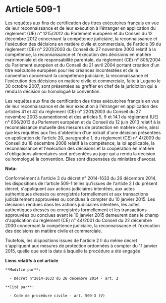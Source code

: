 # Article 509-1

Les requêtes aux fins de certification des titres exécutoires français en vue de leur reconnaissance et de leur exécution à
l'étranger en application du règlement (UE) n° 1215/2012 du Parlement européen et du Conseil du 12 décembre 2012 concernant
la compétence judiciaire, la reconnaissance et l'exécution des décisions en matière civile et commerciale, de l'article 39 du
règlement (CE) n° 2201/2003 du Conseil du 27 novembre 2003 relatif à la compétence, la reconnaissance et l'exécution des
décisions en matière matrimoniale et de responsabilité parentale, du règlement (CE) n° 805/2004 du Parlement européen et du
Conseil du 21 avril 2004 portant création d'un titre exécutoire européen pour les créances incontestées et de la convention
concernant la compétence judiciaire, la reconnaissance et l'exécution des décisions en matière civile et commerciale, faite à
Lugano le 30 octobre 2007, sont présentées au greffier en chef de la juridiction qui a rendu la décision ou homologué la
convention.

Les requêtes aux fins de certification des titres exécutoires français en vue de leur reconnaissance et de leur exécution à
l'étranger en application des articles 41 et 42 du règlement (CE) n° 2201/2003 du Conseil du 27 novembre 2003 susmentionné et
des articles 5, 9 et 14.1 du règlement (UE) n° 606/2013 du Parlement européen et du Conseil du 12 juin 2013 relatif à la
reconnaissance mutuelle des mesures de protection en matière civile, ainsi que les requêtes aux fins d'obtention d'un extrait
d'une décision présentées en application de l'article 20, paragraphe 1, du règlement (CE) n° 4/2009 du Conseil du 18 décembre
2008 relatif à la compétence, la loi applicable, la reconnaissance et l'exécution des décisions et la coopération en matière
d'obligations alimentaires sont présentées au juge qui a rendu la décision ou homologué la convention. Elles sont dispensées
du ministère d'avocat.

**Nota:**

Conformément à l'article 3 du décret n° 2014-1633 du 26 décembre 2014, les dispositions de l'article 509-1 telles qu'issues
de l'article 2 I du présent décret, s'appliquent aux actions judiciaires intentées, aux actes authentiques dressés ou
enregistrés formellement et aux transactions judiciairement approuvées ou conclues à compter du 10 janvier 2015. Les
décisions rendues dans les actions judiciaires intentées, les actes authentiques dressés ou enregistrés formellement et les
transactions approuvées ou conclues avant le 10 janvier 2015 demeurent dans le champ d'application du règlement (CE) n°
44/2001 du Conseil du 22 décembre 2000 concernant la compétence judiciaire, la reconnaissance et l'exécution des décisions en
matière civile et commerciale.

Toutefois, les dispositions issues de l'article 2 II du même décret s'appliquent aux mesures de protection ordonnées à
compter du 11 janvier 2015, quelle que soit la date à laquelle la procédure a été engagée.

**Liens relatifs à cet article**

	**Modifié par**:

	  - Décret n°2014-1633 du 26 décembre 2014 - art. 2

	**Cité par**:

	  - Code de procédure civile - art. 509-3 (V)
